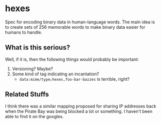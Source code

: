 # hexes

Spec for encoding binary data in human-language words. The main idea is
to create sets of 256 memorable words to make binary data easier for
humans to handle.

## What is this serious?

Well, if it is, then the following things would probably be important:

1. Versioning? Maybe?
2. Some kind of tag indicating an incantation?
   - `data:mime/type;hexes,foo-bar-bazzes` is terrible, right?

## Related Stuffs

I think there was a similar mapping proposed for sharing IP addresses
back when the Pirate Bay was being blocked a lot or something. I haven't
been able to find it on the googles.
